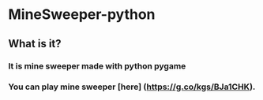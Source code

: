 # **MineSweeper-python**

## What is it?
### It is mine sweeper made with python pygame
### You can play mine sweeper [here] (https://g.co/kgs/BJa1CHK).
